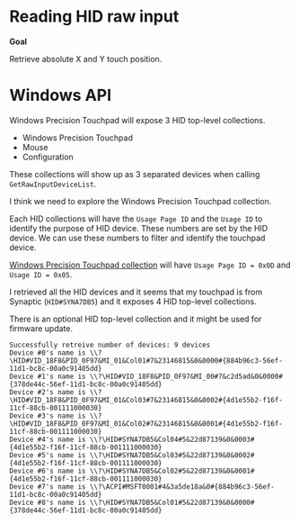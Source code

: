 # Reading HID raw input

__Goal__

Retrieve absolute X and Y touch position.

# Windows API

Windows Precision Touchpad will expose 3 HID top-level collections.

- Windows Precision Touchpad
- Mouse
- Configuration

These collections will show up as 3 separated devices when calling `GetRawInputDeviceList`.

I think we need to explore the Windows Precision Touchpad collection.

Each HID collections will have the `Usage Page ID` and the `Usage ID` to identify the purpose of HID device. These numbers are set by the HID device. We can use these numbers to filter and identify the touchpad device.

[Windows Precision Touchpad collection](https://docs.microsoft.com/en-us/windows-hardware/design/component-guidelines/windows-precision-touchpad-required-hid-top-level-collections#windows-precision-touchpad-collection) will have `Usage Page ID = 0x0D` and `Usage ID = 0x05`.

I retrieved all the HID devices and it seems that my touchpad is from Synaptic (`HID#SYNA7DB5`) and it exposes 4 HID top-level collections.

There is an optional HID top-level collection and it might be used for firmware update.

```
Successfully retreive number of devices: 9 devices
Device #0's name is \\?\HID#VID_18F8&PID_0F97&MI_01&Col01#7&23146815&0&0000#{884b96c3-56ef-11d1-bc8c-00a0c91405dd}
Device #1's name is \\?\HID#VID_18F8&PID_0F97&MI_00#7&c2d5ad&0&0000#{378de44c-56ef-11d1-bc8c-00a0c91405dd}
Device #2's name is \\?\HID#VID_18F8&PID_0F97&MI_01&Col03#7&23146815&0&0002#{4d1e55b2-f16f-11cf-88cb-001111000030}
Device #3's name is \\?\HID#VID_18F8&PID_0F97&MI_01&Col02#7&23146815&0&0001#{4d1e55b2-f16f-11cf-88cb-001111000030}
Device #4's name is \\?\HID#SYNA7DB5&Col04#5&22d87139&0&0003#{4d1e55b2-f16f-11cf-88cb-001111000030}
Device #5's name is \\?\HID#SYNA7DB5&Col03#5&22d87139&0&0002#{4d1e55b2-f16f-11cf-88cb-001111000030}
Device #6's name is \\?\HID#SYNA7DB5&Col02#5&22d87139&0&0001#{4d1e55b2-f16f-11cf-88cb-001111000030}
Device #7's name is \\?\ACPI#MSFT0001#4&3a5de18a&0#{884b96c3-56ef-11d1-bc8c-00a0c91405dd}
Device #8's name is \\?\HID#SYNA7DB5&Col01#5&22d87139&0&0000#{378de44c-56ef-11d1-bc8c-00a0c91405dd}
```